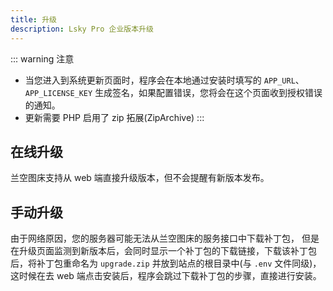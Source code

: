 ```yaml
---
title: 升级
description: Lsky Pro 企业版本升级
---
```


::: warning 注意
- 当您进入到系统更新页面时，程序会在本地通过安装时填写的 `APP_URL`、`APP_LICENSE_KEY` 生成签名，如果配置错误，您将会在这个页面收到授权错误的通知。
- 更新需要 PHP 启用了 zip 拓展(ZipArchive)
:::

## 在线升级
兰空图床支持从 web 端直接升级版本，但不会提醒有新版本发布。

## 手动升级
由于网络原因，您的服务器可能无法从兰空图床的服务接口中下载补丁包， 但是在升级页面监测到新版本后，会同时显示一个补丁包的下载链接，下载该补丁包后，将补丁包重命名为 `upgrade.zip` 并放到站点的根目录中(与 `.env` 文件同级)，这时候在去 web 端点击安装后，程序会跳过下载补丁包的步骤，直接进行安装。
